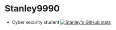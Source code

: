 <h1>Stanley9990</h1>

- Cyber security student
[![Stanley's GitHub stats](https://github-readme-stats.vercel.app/api?username=stanley9990)](https://github.com/anuraghazra/github-readme-stats)



